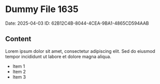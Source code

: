 # Dummy File 1635

Date: 2025-04-03
ID: 62B12C4B-8044-4CEA-9BA1-4865CD594AAB

## Content

Lorem ipsum dolor sit amet, consectetur adipiscing elit.
Sed do eiusmod tempor incididunt ut labore et dolore magna aliqua.

* Item 1
* Item 2
* Item 3
